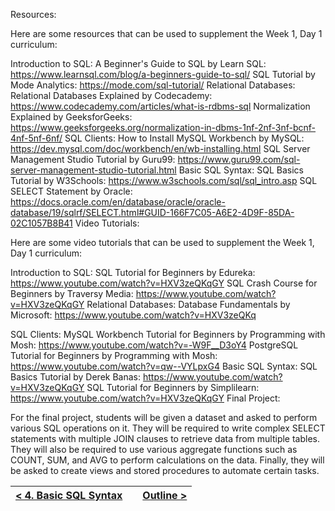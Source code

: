 Resources:

Here are some resources that can be used to supplement the Week 1, Day 1 curriculum:

Introduction to SQL:
A Beginner's Guide to SQL by Learn SQL: https://www.learnsql.com/blog/a-beginners-guide-to-sql/
SQL Tutorial by Mode Analytics: https://mode.com/sql-tutorial/
Relational Databases:
Relational Databases Explained by Codecademy: https://www.codecademy.com/articles/what-is-rdbms-sql
Normalization Explained by GeeksforGeeks: https://www.geeksforgeeks.org/normalization-in-dbms-1nf-2nf-3nf-bcnf-4nf-5nf-6nf/
SQL Clients:
How to Install MySQL Workbench by MySQL: https://dev.mysql.com/doc/workbench/en/wb-installing.html
SQL Server Management Studio Tutorial by Guru99: https://www.guru99.com/sql-server-management-studio-tutorial.html
Basic SQL Syntax:
SQL Basics Tutorial by W3Schools: https://www.w3schools.com/sql/sql_intro.asp
SQL SELECT Statement by Oracle: https://docs.oracle.com/en/database/oracle/oracle-database/19/sqlrf/SELECT.html#GUID-166F7C05-A6E2-4D9F-85DA-02C1057B8B41
Video Tutorials:

Here are some video tutorials that can be used to supplement the Week 1, Day 1 curriculum:

Introduction to SQL:
SQL Tutorial for Beginners by Edureka: https://www.youtube.com/watch?v=HXV3zeQKqGY
SQL Crash Course for Beginners by Traversy Media: https://www.youtube.com/watch?v=HXV3zeQKqGY
Relational Databases:
Database Fundamentals by Microsoft: https://www.youtube.com/watch?v=HXV3zeQKq


SQL Clients:
MySQL Workbench Tutorial for Beginners by Programming with Mosh: https://www.youtube.com/watch?v=-W9F__D3oY4
PostgreSQL Tutorial for Beginners by Programming with Mosh: https://www.youtube.com/watch?v=qw--VYLpxG4
Basic SQL Syntax:
SQL Basics Tutorial by Derek Banas: https://www.youtube.com/watch?v=HXV3zeQKqGY
SQL Tutorial for Beginners by Simplilearn: https://www.youtube.com/watch?v=HXV3zeQKqGY
Final Project:

For the final project, students will be given a dataset and asked to perform various SQL operations on it. They will be required to write complex SELECT statements with multiple JOIN clauses to retrieve data from multiple tables. They will also be required to use various aggregate functions such as COUNT, SUM, and AVG to perform calculations on the data. Finally, they will be asked to create views and stored procedures to automate certain tasks.



|[< 4. Basic SQL Syntax](04_basic_sql_syntax.md)  |           | [Outline >](outline.md)|
|:-----------------------------------------------:|:---------:|:----------------------:|